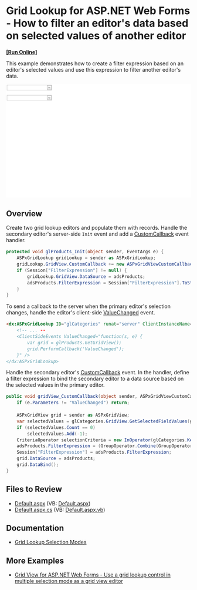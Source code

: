 # Grid Lookup for ASP.NET Web Forms - How to filter an editor's data based on selected values of another editor
<!-- run online -->
**[[Run Online]](https://codecentral.devexpress.com/e3959/)**
<!-- run online end -->

This example demonstrates how to create a filter expression based on an editor's selected values and use this expression to filter another editor's data.

![Filter Grid Lookup Control](filterGridLookup.gif)

## Overview

Create two grid lookup editors and populate them with records. Handle the secondary editor's server-side `Init` event and add a [CustomCallback](https://docs.devexpress.com/AspNet/DevExpress.Web.ASPxGridView.CustomCallback) event handler.

```cs
protected void glProducts_Init(object sender, EventArgs e) {
    ASPxGridLookup gridLookup = sender as ASPxGridLookup;
    gridLookup.GridView.CustomCallback += new ASPxGridViewCustomCallbackEventHandler(gridView_CustomCallback);
    if (Session["FilterExpression"] != null) {
        gridLookup.GridView.DataSource = adsProducts;
        adsProducts.FilterExpression = Session["FilterExpression"].ToString();
    }
}
```

To send a callback to the server when the primary editor's selection changes, handle the editor's client-side [ValueChanged](https://docs.devexpress.com/AspNet/js-ASPxClientEdit.ValueChanged) event.

```aspx
<dx:ASPxGridLookup ID="glCategories" runat="server" ClientInstanceName="glCategories" SelectionMode="Multiple" ...>
    <!-- ... --
    <ClientSideEvents ValueChanged="function(s, e) {
        var grid = glProducts.GetGridView();
        grid.PerformCallback('ValueChanged');
    }" />
</dx:ASPxGridLookup>
```

Handle the secondary editor's [CustomCallback](https://docs.devexpress.com/AspNet/DevExpress.Web.ASPxGridView.CustomCallback) event. In the handler, define a filter expression to bind the secondary editor to a data source based on the selected values in the primary editor.

```cs
public void gridView_CustomCallback(object sender, ASPxGridViewCustomCallbackEventArgs e) {
    if (e.Parameters != "ValueChanged") return;

    ASPxGridView grid = sender as ASPxGridView;
    var selectedValues = glCategories.GridView.GetSelectedFieldValues(glCategories.KeyFieldName);
    if (selectedValues.Count == 0)
        selectedValues.Add(-1);
    CriteriaOperator selectionCriteria = new InOperator(glCategories.KeyFieldName, selectedValues);
    adsProducts.FilterExpression = (GroupOperator.Combine(GroupOperatorType.And, selectionCriteria)).ToString();
    Session["FilterExpression"] = adsProducts.FilterExpression;
    grid.DataSource = adsProducts;
    grid.DataBind();
}
```

## Files to Review

* [Default.aspx](./CS/WebSite/Default.aspx) (VB: [Default.aspx](./VB/WebSite/Default.aspx))
* [Default.aspx.cs](./CS/WebSite/Default.aspx.cs) (VB: [Default.aspx.vb](./VB/WebSite/Default.aspx.vb))

## Documentation

* [Grid Lookup Selection Modes](https://docs.devexpress.com/AspNet/9075/components/grid-view/concepts/aspxgridlookup/selection-modes)

## More Examples

* [Grid View for ASP.NET Web Forms - Use a grid lookup control in multiple selection mode as a grid view editor](https://github.com/DevExpress-Examples/how-to-use-aspxgridlookup-in-multiple-selection-mode-as-the-aspxgridview-editor-e3981)
